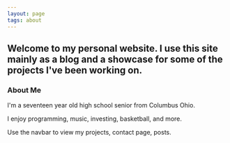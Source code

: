 ```yaml
---
layout: page
tags: about
---
```

## Welcome to my personal website. I use this site mainly as a blog and a showcase for some of the projects I've been working on.

### About Me

I'm a seventeen year old high school senior from Columbus Ohio.

I enjoy programming, music, investing, basketball, and more.

Use the navbar to view my projects, contact page, posts.